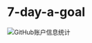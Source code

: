 # 7-day-a-goal
![GitHub账户信息统计](https://github-stats.ubrong.com/api?username=7-day-a-goal&show_icons=true&theme=tokyonight)
